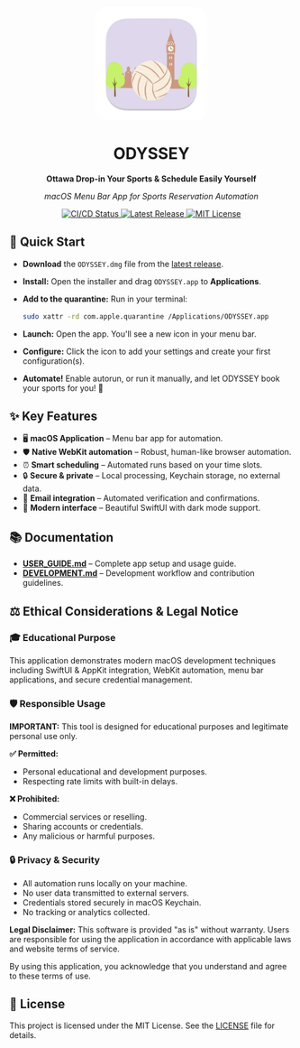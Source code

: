 <div align="center">
  <img src="Sources/Resources/Assets.xcassets/AppIcon.appiconset/icon_512x512.png" alt="ODYSSEY Logo" width="200" style="border-radius: 20px;">
  <h1>ODYSSEY</h1>
  <p><strong>Ottawa Drop-in Your Sports & Schedule Easily Yourself</strong></p>
  <p><em>macOS Menu Bar App for Sports Reservation Automation</em></p>
  <p>
    <a href="https://github.com/Amet13/ODYSSEY/actions/workflows/build-release.yml">
<img src="https://github.com/Amet13/ODYSSEY/actions/workflows/build-release.yml/badge.svg" alt="CI/CD Status">
    </a>
    <a href="https://github.com/Amet13/ODYSSEY/releases">
      <img src="https://img.shields.io/github/v/release/Amet13/ODYSSEY?label=version" alt="Latest Release">
    </a>
    <a href="https://github.com/Amet13/ODYSSEY/blob/main/LICENSE">
      <img src="https://img.shields.io/badge/License-MIT-green" alt="MIT License">
    </a>
  </p>
</div>

## 🚀 Quick Start

- **Download** the `ODYSSEY.dmg` file from the [latest release](https://github.com/Amet13/ODYSSEY/releases/latest/).
- **Install:** Open the installer and drag `ODYSSEY.app` to **Applications**.
- **Add to the quarantine:** Run in your terminal:

  ```bash
  sudo xattr -rd com.apple.quarantine /Applications/ODYSSEY.app
  ```

- **Launch:** Open the app. You'll see a new icon in your menu bar.
- **Configure:** Click the icon to add your settings and create your first configuration(s).
- **Automate!** Enable autorun, or run it manually, and let ODYSSEY book your sports for you! 🎉

## ✨ Key Features

- 🖥️ **macOS Application** – Menu bar app for automation.
- 🛡️ **Native WebKit automation** – Robust, human-like browser automation.
- ⏰ **Smart scheduling** – Automated runs based on your time slots.
- 🔒 **Secure & private** – Local processing, Keychain storage, no external data.
- 📧 **Email integration** – Automated verification and confirmations.
- 🎨 **Modern interface** – Beautiful SwiftUI with dark mode support.

## 📚 Documentation

- **[USER_GUIDE.md](Documentation/USER_GUIDE.md)** – Complete app setup and usage guide.
- **[DEVELOPMENT.md](Documentation/DEVELOPMENT.md)** – Development workflow and contribution guidelines.

## ⚖️ Ethical Considerations & Legal Notice

### 🎓 Educational Purpose

This application demonstrates modern macOS development techniques including SwiftUI & AppKit integration, WebKit automation, menu bar applications, and secure credential management.

### 🛡️ Responsible Usage

**IMPORTANT:** This tool is designed for educational purposes and legitimate personal use only.

**✅ Permitted:**

- Personal educational and development purposes.
- Respecting rate limits with built-in delays.

**❌ Prohibited:**

- Commercial services or reselling.
- Sharing accounts or credentials.
- Any malicious or harmful purposes.

### 🔒 Privacy & Security

- All automation runs locally on your machine.
- No user data transmitted to external servers.
- Credentials stored securely in macOS Keychain.
- No tracking or analytics collected.

**Legal Disclaimer:** This software is provided "as is" without warranty. Users are responsible for using the application in accordance with applicable laws and website terms of service.

By using this application, you acknowledge that you understand and agree to these terms of use.

## 📄 License

This project is licensed under the MIT License. See the [LICENSE](LICENSE) file for details.
